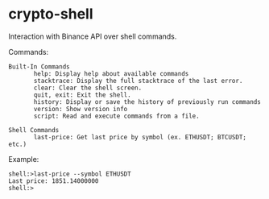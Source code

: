 # crypto-shell
Interaction with Binance API over shell commands.

Commands:
```
Built-In Commands
       help: Display help about available commands
       stacktrace: Display the full stacktrace of the last error.
       clear: Clear the shell screen.
       quit, exit: Exit the shell.
       history: Display or save the history of previously run commands
       version: Show version info
       script: Read and execute commands from a file.

Shell Commands
       last-price: Get last price by symbol (ex. ETHUSDT; BTCUSDT; etc.)
```

Example:
```
shell:>last-price --symbol ETHUSDT
Last price: 1851.14000000
shell:>
```
